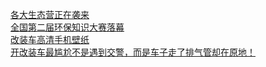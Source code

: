   
[各大生态营正在袭来](http://www.dianyue.me/archives/446/03tl8bdrr4mvm6p9/)  
[全国第二届环保知识大赛落幕](http://www.dianyue.me/archives/793/wviyxt2obgdv2hvk/)  
[改装车高清手机壁纸](http://www.dianyue.me/archives/334/4lbtp0n3k4gl0l23/)  
[开改装车最尴尬不是遇到交警，而是车子走了排气管却在原地！](http://www.dianyue.me/archives/926/tuy6o4zctot35udi/)